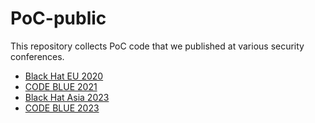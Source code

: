 # PoC-public

This repository collects PoC code that we published at various security conferences.

- [Black Hat EU 2020](./bheu2020/)
- [CODE BLUE 2021](./cb2021/)
- [Black Hat Asia 2023](./bhasia2023/)
- [CODE BLUE 2023](./cb2023/)
